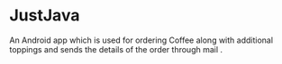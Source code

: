 # JustJava
An Android app which is used for ordering Coffee along with additional toppings and sends the details of the order through mail
.
